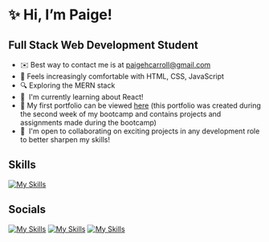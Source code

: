 # ✨ Hi, I’m Paige!

## Full Stack Web Development Student
* ✉️  Best way to contact me is at [paigehcarroll@gmail.com](mailto:paigehcarroll@gmail.com)
* 🚀  Feels increasingly comfortable with HTML, CSS, JavaScript
* 🔍  Exploring the MERN stack
* 🧠  I'm currently learning about React!
* 📃  My first portfolio can be viewed [here](https://sillytsundere.github.io/personal-portfolio/) (this portfolio was created during the second week of my bootcamp and contains projects and assignments made during the bootcamp)
* 🤝  I'm open to collaborating on exciting projects in any development role to better sharpen my skills!

## Skills
[![My Skills](https://skillicons.dev/icons?i=js,html,css,bootstrap,express,git,jquery,heroku,md,mysql,nodejs,sequelize,mongodb,tailwind,jest,vscode)](https://skillicons.dev)

<!---
sillytsundere/sillytsundere is a ✨ special ✨ repository because its `README.md` (this file) appears on your GitHub profile.
You can click the Preview link to take a look at your changes.
--->

## Socials
[![My Skills](https://skillicons.dev/icons?i=github)](https://github.com/sillytsundere)
[![My Skills](https://skillicons.dev/icons?i=linkedin)](https://www.linkedin.com/in/paigehcarroll2113/)
[![My Skills](https://skillicons.dev/icons?i=instagram)](https://www.instagram.com/sillytsundere/)
